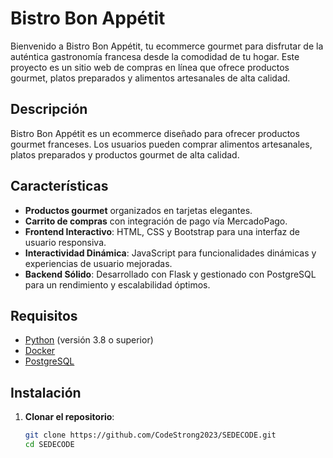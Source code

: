 # Bistro Bon Appétit

Bienvenido a Bistro Bon Appétit, tu ecommerce gourmet para disfrutar de la auténtica gastronomía francesa desde la comodidad de tu hogar. Este proyecto es un sitio web de compras en línea que ofrece productos gourmet, platos preparados y alimentos artesanales de alta calidad.

## Descripción

Bistro Bon Appétit es un ecommerce diseñado para ofrecer productos gourmet franceses. Los usuarios pueden comprar alimentos artesanales, platos preparados y productos gourmet de alta calidad.

## Características

- **Productos gourmet** organizados en tarjetas elegantes.
- **Carrito de compras** con integración de pago vía MercadoPago.
- **Frontend Interactivo**: HTML, CSS y Bootstrap para una interfaz de usuario responsiva.
- **Interactividad Dinámica**: JavaScript para funcionalidades dinámicas y experiencias de usuario mejoradas.
- **Backend Sólido**: Desarrollado con Flask y gestionado con PostgreSQL para un rendimiento y escalabilidad óptimos.

## Requisitos

- [Python](https://www.python.org/) (versión 3.8 o superior)
- [Docker](https://www.docker.com/)
- [PostgreSQL](https://www.postgresql.org/)

## Instalación

1. **Clonar el repositorio**:
   ```bash
   git clone https://github.com/CodeStrong2023/SEDECODE.git
   cd SEDECODE